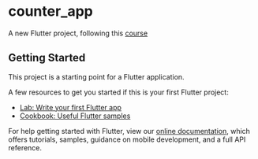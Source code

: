 # counter_app

A new Flutter project, following this [course](https://www.youtube.com/playlist?list=PLCKuOXG0bPi3MDPemKf-u4pI7snjWBCfw)

## Getting Started

This project is a starting point for a Flutter application.

A few resources to get you started if this is your first Flutter project:

- [Lab: Write your first Flutter app](https://flutter.dev/docs/get-started/codelab)
- [Cookbook: Useful Flutter samples](https://flutter.dev/docs/cookbook)

For help getting started with Flutter, view our
[online documentation](https://flutter.dev/docs), which offers tutorials,
samples, guidance on mobile development, and a full API reference.
